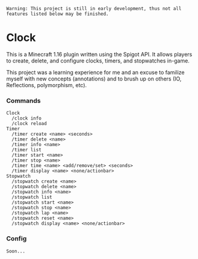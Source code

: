 ```
Warning: This project is still in early development, thus not all features listed below may be finished.
```

# Clock

This is a Minecraft 1.16 plugin written using the Spigot API. It allows players to create, delete, and configure clocks, timers, and stopwatches in-game.

This project was a learning experience for me and an excuse to familize myself with new concepts (annotations) and to brush up on others (IO, Reflections, polymorphism, etc).

### Commands

```
Clock
  /clock info
  /clock reload
Timer
  /timer create <name> <seconds>
  /timer delete <name>
  /timer info <name>
  /timer list
  /timer start <name>
  /timer stop <name>
  /timer time <name> <add/remove/set> <seconds>
  /timer display <name> <none/actionbar>
Stopwatch
  /stopwatch create <name>
  /stopwatch delete <name>
  /stopwatch info <name>
  /stopwatch list
  /stopwatch start <name>
  /stopwatch stop <name>
  /stopwatch lap <name>
  /stopwatch reset <name>
  /stopwatch display <name> <none/actionbar>
```

### Config

```
Soon...
```
